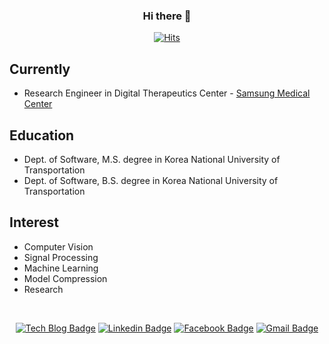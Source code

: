 
  <div align=center>
  
  ### Hi there 👋
	
  [![Hits](https://hits.seeyoufarm.com/api/count/incr/badge.svg?url=https%3A%2F%2Fgithub.com%2F94JuHo)](https://94JuHo.github.io) 
	
  </div>
  
## Currently
- Research Engineer in Digital Therapeutics Center - [Samsung Medical Center](http://www.samsunghospital.com/home/future/rnd/healthcare/current2.do)

## Education
- Dept. of Software, M.S. degree in Korea National University of Transportation
- Dept. of Software, B.S. degree in Korea National University of Transportation

## Interest
- Computer Vision
- Signal Processing
- Machine Learning
- Model Compression
- Research

<br>

<div align=center>
  
  [![Tech Blog Badge](http://img.shields.io/badge/-Tech%20blog-black?style=flat-square&logo=github&link=https://94juho.github.io/)](https://94juho.github.io/)
  [![Linkedin Badge](https://img.shields.io/badge/-LinkedIn-blue?style=flat-square&logo=Linkedin&logoColor=white&link=https://www.linkedin.com/in/ryan-juho-jung-b4074a193/)](https://www.linkedin.com/in/ryan-juho-jung-b4074a193/)
  [![Facebook Badge](https://img.shields.io/badge/facebook-1877f2?style=flat-square&logo=facebook&logoColor=white&link=https://www.facebook.com/RyanJung1994)](https://www.facebook.com/RyanJung1994)
  [![Gmail Badge](https://img.shields.io/badge/Gmail-d14836?style=flat-square&logo=Gmail&logoColor=white&link=mailto:juho.jung94@gmail.com)](mailto:juho.jung94@gmail.com)
  
</div>
